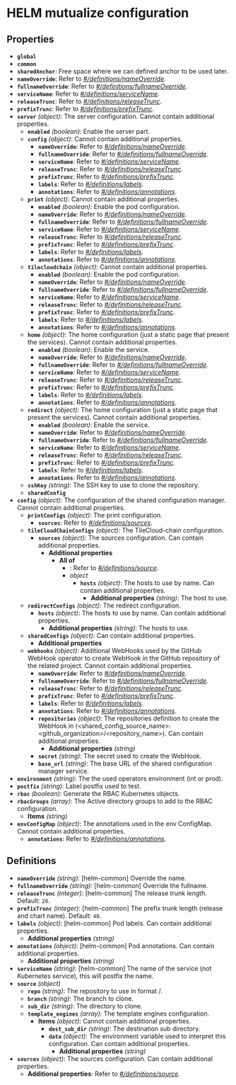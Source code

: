 # HELM mutualize configuration

## Properties

- **`global`**
- **`common`**
- **`sharedAnchor`**: Free space where we can defined anchor to be used later.
- **`nameOverride`**: Refer to _[#/definitions/nameOverride](#definitions/nameOverride)_.
- **`fullnameOverride`**: Refer to _[#/definitions/fullnameOverride](#definitions/fullnameOverride)_.
- **`serviceName`**: Refer to _[#/definitions/serviceName](#definitions/serviceName)_.
- **`releaseTrunc`**: Refer to _[#/definitions/releaseTrunc](#definitions/releaseTrunc)_.
- **`prefixTrunc`**: Refer to _[#/definitions/prefixTrunc](#definitions/prefixTrunc)_.
- **`server`** _(object)_: The server configuration. Cannot contain additional properties.
  - **`enabled`** _(boolean)_: Enable the server part.
  - **`config`** _(object)_: Cannot contain additional properties.
    - **`nameOverride`**: Refer to _[#/definitions/nameOverride](#definitions/nameOverride)_.
    - **`fullnameOverride`**: Refer to _[#/definitions/fullnameOverride](#definitions/fullnameOverride)_.
    - **`serviceName`**: Refer to _[#/definitions/serviceName](#definitions/serviceName)_.
    - **`releaseTrunc`**: Refer to _[#/definitions/releaseTrunc](#definitions/releaseTrunc)_.
    - **`prefixTrunc`**: Refer to _[#/definitions/prefixTrunc](#definitions/prefixTrunc)_.
    - **`labels`**: Refer to _[#/definitions/labels](#definitions/labels)_.
    - **`annotations`**: Refer to _[#/definitions/annotations](#definitions/annotations)_.
  - **`print`** _(object)_: Cannot contain additional properties.
    - **`enabled`** _(boolean)_: Enable the pod configuration.
    - **`nameOverride`**: Refer to _[#/definitions/nameOverride](#definitions/nameOverride)_.
    - **`fullnameOverride`**: Refer to _[#/definitions/fullnameOverride](#definitions/fullnameOverride)_.
    - **`serviceName`**: Refer to _[#/definitions/serviceName](#definitions/serviceName)_.
    - **`releaseTrunc`**: Refer to _[#/definitions/releaseTrunc](#definitions/releaseTrunc)_.
    - **`prefixTrunc`**: Refer to _[#/definitions/prefixTrunc](#definitions/prefixTrunc)_.
    - **`labels`**: Refer to _[#/definitions/labels](#definitions/labels)_.
    - **`annotations`**: Refer to _[#/definitions/annotations](#definitions/annotations)_.
  - **`tilecloudchain`** _(object)_: Cannot contain additional properties.
    - **`enabled`** _(boolean)_: Enable the pod configuration.
    - **`nameOverride`**: Refer to _[#/definitions/nameOverride](#definitions/nameOverride)_.
    - **`fullnameOverride`**: Refer to _[#/definitions/fullnameOverride](#definitions/fullnameOverride)_.
    - **`serviceName`**: Refer to _[#/definitions/serviceName](#definitions/serviceName)_.
    - **`releaseTrunc`**: Refer to _[#/definitions/releaseTrunc](#definitions/releaseTrunc)_.
    - **`prefixTrunc`**: Refer to _[#/definitions/prefixTrunc](#definitions/prefixTrunc)_.
    - **`labels`**: Refer to _[#/definitions/labels](#definitions/labels)_.
    - **`annotations`**: Refer to _[#/definitions/annotations](#definitions/annotations)_.
  - **`home`** _(object)_: The home configuration (just a static page that present the services). Cannot contain additional properties.
    - **`enabled`** _(boolean)_: Enable the service.
    - **`nameOverride`**: Refer to _[#/definitions/nameOverride](#definitions/nameOverride)_.
    - **`fullnameOverride`**: Refer to _[#/definitions/fullnameOverride](#definitions/fullnameOverride)_.
    - **`serviceName`**: Refer to _[#/definitions/serviceName](#definitions/serviceName)_.
    - **`releaseTrunc`**: Refer to _[#/definitions/releaseTrunc](#definitions/releaseTrunc)_.
    - **`prefixTrunc`**: Refer to _[#/definitions/prefixTrunc](#definitions/prefixTrunc)_.
    - **`labels`**: Refer to _[#/definitions/labels](#definitions/labels)_.
    - **`annotations`**: Refer to _[#/definitions/annotations](#definitions/annotations)_.
  - **`redirect`** _(object)_: The home configuration (just a static page that present the services). Cannot contain additional properties.
    - **`enabled`** _(boolean)_: Enable the service.
    - **`nameOverride`**: Refer to _[#/definitions/nameOverride](#definitions/nameOverride)_.
    - **`fullnameOverride`**: Refer to _[#/definitions/fullnameOverride](#definitions/fullnameOverride)_.
    - **`serviceName`**: Refer to _[#/definitions/serviceName](#definitions/serviceName)_.
    - **`releaseTrunc`**: Refer to _[#/definitions/releaseTrunc](#definitions/releaseTrunc)_.
    - **`prefixTrunc`**: Refer to _[#/definitions/prefixTrunc](#definitions/prefixTrunc)_.
    - **`labels`**: Refer to _[#/definitions/labels](#definitions/labels)_.
    - **`annotations`**: Refer to _[#/definitions/annotations](#definitions/annotations)_.
  - **`sshKey`** _(string)_: The SSH key to use to clone the repository.
  - **`sharedConfig`**
- **`config`** _(object)_: The configuration of the shared configuration manager. Cannot contain additional properties.
  - **`printConfigs`** _(object)_: The print configuration.
    - **`sources`**: Refer to _[#/definitions/sources](#definitions/sources)_.
  - **`tileCloudChainConfigs`** _(object)_: The TileCloud-chain configuration.
    - **`sources`** _(object)_: The sources configuration. Can contain additional properties.
      - **Additional properties**
        - **All of**
          - : Refer to _[#/definitions/source](#definitions/source)_.
          - _object_
            - **`hosts`** _(object)_: The hosts to use by name. Can contain additional properties.
              - **Additional properties** _(string)_: The host to use.
  - **`redirectConfigs`** _(object)_: The redirect configuration.
    - **`hosts`** _(object)_: The hosts to use by name. Can contain additional properties.
      - **Additional properties** _(string)_: The hosts to use.
  - **`sharedConfigs`** _(object)_: Can contain additional properties.
    - **Additional properties**
  - **`webhooks`** _(object)_: Additional WebHooks used by the GitHub WebHook operator to create WebHook in the GitHub repository of the related project. Cannot contain additional properties.
    - **`nameOverride`**: Refer to _[#/definitions/nameOverride](#definitions/nameOverride)_.
    - **`fullnameOverride`**: Refer to _[#/definitions/fullnameOverride](#definitions/fullnameOverride)_.
    - **`releaseTrunc`**: Refer to _[#/definitions/releaseTrunc](#definitions/releaseTrunc)_.
    - **`prefixTrunc`**: Refer to _[#/definitions/prefixTrunc](#definitions/prefixTrunc)_.
    - **`labels`**: Refer to _[#/definitions/labels](#definitions/labels)_.
    - **`annotations`**: Refer to _[#/definitions/annotations](#definitions/annotations)_.
    - **`repositories`** _(object)_: The repositories definition to create the WebHook in (<shared_config_source_name>: <github_organization>/<repository_name>). Can contain additional properties.
      - **Additional properties** _(string)_
    - **`secret`** _(string)_: The secret used to create the WebHook.
    - **`base_url`** _(string)_: The base URL of the shared configuration manager service.
- **`environment`** _(string)_: The the used operators environment (int or prod).
- **`postfix`** _(string)_: Label postfix used to test.
- **`rbac`** _(boolean)_: Generate the RBAC Kubernetes objects.
- **`rbacGroups`** _(array)_: The Active directory groups to add to the RBAC configuration.
  - **Items** _(string)_
- **`envConfigMap`** _(object)_: The annotations used in the env ConfigMap. Cannot contain additional properties.
  - **`annotations`**: Refer to _[#/definitions/annotations](#definitions/annotations)_.

## Definitions

- <a id="definitions/nameOverride"></a>**`nameOverride`** _(string)_: [helm-common] Override the name.
- <a id="definitions/fullnameOverride"></a>**`fullnameOverride`** _(string)_: [helm-common] Override the fullname.
- <a id="definitions/releaseTrunc"></a>**`releaseTrunc`** _(integer)_: [helm-common] The release trunk length. Default: `20`.
- <a id="definitions/prefixTrunc"></a>**`prefixTrunc`** _(integer)_: [helm-common] The prefix trunk length (release and chart name). Default: `40`.
- <a id="definitions/labels"></a>**`labels`** _(object)_: [helm-common] Pod labels. Can contain additional properties.
  - **Additional properties** _(string)_
- <a id="definitions/annotations"></a>**`annotations`** _(object)_: [helm-common] Pod annotations. Can contain additional properties.
  - **Additional properties** _(string)_
- <a id="definitions/serviceName"></a>**`serviceName`** _(string)_: [helm-common] The name of the service (not Kubernetes service), this will postfix the name.
- <a id="definitions/source"></a>**`source`** _(object)_
  - **`repo`** _(string)_: The repository to use in format <org>/<repo>.
  - **`branch`** _(string)_: The branch to clone.
  - **`sub_dir`** _(string)_: The directory to clone.
  - **`template_engines`** _(array)_: The template engines configuration.
    - **Items** _(object)_: Cannot contain additional properties.
      - **`dest_sub_dir`** _(string)_: The destination sub directory.
      - **`data`** _(object)_: The environment variable used to interpret this configuration. Can contain additional properties.
        - **Additional properties** _(string)_
- <a id="definitions/sources"></a>**`sources`** _(object)_: The sources configuration. Can contain additional properties.
  - **Additional properties**: Refer to _[#/definitions/source](#definitions/source)_.

